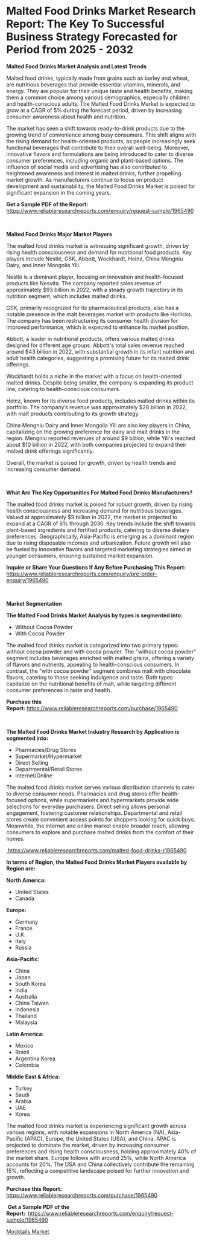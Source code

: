 <p><h1>Malted Food Drinks Market Research Report: The Key To Successful Business Strategy Forecasted for Period from 2025 - 2032</h1></p><p><strong>Malted Food Drinks Market Analysis and Latest Trends</strong></p>
<p><p>Malted food drinks, typically made from grains such as barley and wheat, are nutritious beverages that provide essential vitamins, minerals, and energy. They are popular for their unique taste and health benefits, making them a common choice among various demographics, especially children and health-conscious adults. The Malted Food Drinks Market is expected to grow at a CAGR of 5% during the forecast period, driven by increasing consumer awareness about health and nutrition.</p><p>The market has seen a shift towards ready-to-drink products due to the growing trend of convenience among busy consumers. This shift aligns with the rising demand for health-oriented products, as people increasingly seek functional beverages that contribute to their overall well-being. Moreover, innovative flavors and formulations are being introduced to cater to diverse consumer preferences, including organic and plant-based options. The influence of social media and advertising has also contributed to heightened awareness and interest in malted drinks, further propelling market growth. As manufacturers continue to focus on product development and sustainability, the Malted Food Drinks Market is poised for significant expansion in the coming years.</p></p>
<p><strong>Get a Sample PDF of the Report:&nbsp;</strong> <a href="https://www.reliableresearchreports.com/enquiry/request-sample/1965490?utm_campaign=3430&utm_medium=2&utm_source=Github&utm_content=ia&utm_term=07042025&utm_id=malted-food-drinks">https://www.reliableresearchreports.com/enquiry/request-sample/1965490</a></p>
<p>&nbsp;</p>
<p><strong>Malted Food Drinks Major Market Players</strong></p>
<p><p>The malted food drinks market is witnessing significant growth, driven by rising health consciousness and demand for nutritional food products. Key players include Nestlé, GSK, Abbott, Wockhardt, Heinz, China Mengniu Dairy, and Inner Mongolia Yili.</p><p>Nestlé is a dominant player, focusing on innovation and health-focused products like Nesvita. The company reported sales revenue of approximately $93 billion in 2022, with a steady growth trajectory in its nutrition segment, which includes malted drinks. </p><p>GSK, primarily recognized for its pharmaceutical products, also has a notable presence in the malt beverages market with products like Horlicks. The company has been restructuring its consumer health division for improved performance, which is expected to enhance its market position.</p><p>Abbott, a leader in nutritional products, offers various malted drinks designed for different age groups. Abbott's total sales revenue reached around $43 billion in 2022, with substantial growth in its infant nutrition and adult health categories, suggesting a promising future for its malted drink offerings.</p><p>Wockhardt holds a niche in the market with a focus on health-oriented malted drinks. Despite being smaller, the company is expanding its product line, catering to health-conscious consumers.</p><p>Heinz, known for its diverse food products, includes malted drinks within its portfolio. The company’s revenue was approximately $28 billion in 2022, with malt products contributing to its growth strategy.</p><p>China Mengniu Dairy and Inner Mongolia Yili are also key players in China, capitalizing on the growing preference for dairy and malt drinks in the region. Mengniu reported revenues of around $9 billion, while Yili's reached about $10 billion in 2022, with both companies projected to expand their malted drink offerings significantly.</p><p>Overall, the market is poised for growth, driven by health trends and increasing consumer demand.</p></p>
<p>&nbsp;</p>
<p><strong>What Are The Key Opportunities For Malted Food Drinks Manufacturers?</strong></p>
<p><p>The malted food drinks market is poised for robust growth, driven by rising health consciousness and increasing demand for nutritious beverages. Valued at approximately $9 billion in 2022, the market is projected to expand at a CAGR of 6% through 2030. Key trends include the shift towards plant-based ingredients and fortified products, catering to diverse dietary preferences. Geographically, Asia-Pacific is emerging as a dominant region due to rising disposable incomes and urbanization. Future growth will also be fueled by innovative flavors and targeted marketing strategies aimed at younger consumers, ensuring sustained market expansion.</p></p>
<p><strong>Inquire or Share Your Questions If Any Before Purchasing This Report:</strong> <a href="https://www.reliableresearchreports.com/enquiry/pre-order-enquiry/1965490?utm_campaign=3430&utm_medium=2&utm_source=Github&utm_content=ia&utm_term=07042025&utm_id=malted-food-drinks">https://www.reliableresearchreports.com/enquiry/pre-order-enquiry/1965490</a></p>
<p>&nbsp;</p>
<p><strong>Market Segmentation</strong></p>
<p><strong>The Malted Food Drinks Market Analysis by types is segmented into:</strong></p>
<p><ul><li>Without Cocoa Powder</li><li>With Cocoa Powder</li></ul></p>
<p><p>The malted food drinks market is categorized into two primary types: without cocoa powder and with cocoa powder. The "without cocoa powder" segment includes beverages enriched with malted grains, offering a variety of flavors and nutrients, appealing to health-conscious consumers. In contrast, the "with cocoa powder" segment combines malt with chocolate flavors, catering to those seeking indulgence and taste. Both types capitalize on the nutritional benefits of malt, while targeting different consumer preferences in taste and health.</p></p>
<p><strong>Purchase this Report:&nbsp;</strong><a href="https://www.reliableresearchreports.com/purchase/1965490?utm_campaign=3430&utm_medium=2&utm_source=Github&utm_content=ia&utm_term=07042025&utm_id=malted-food-drinks">https://www.reliableresearchreports.com/purchase/1965490</a></p>
<p>&nbsp;</p>
<p><strong>The Malted Food Drinks Market Industry Research by Application is segmented into:</strong></p>
<p><ul><li>Pharmacies/Drug Stores</li><li>Supermarket/Hypermarket</li><li>Direct Selling</li><li>Departmental/Retail Stores</li><li>Internet/Online</li></ul></p>
<p><p>The malted food drinks market serves various distribution channels to cater to diverse consumer needs. Pharmacies and drug stores offer health-focused options, while supermarkets and hypermarkets provide wide selections for everyday purchasers. Direct selling allows personal engagement, fostering customer relationships. Departmental and retail stores create convenient access points for shoppers looking for quick buys. Meanwhile, the internet and online market enable broader reach, allowing consumers to explore and purchase malted drinks from the comfort of their homes.</p></p>
<p><a href="https://www.reliableresearchreports.com/malted-food-drinks-r1965490?utm_campaign=3430&utm_medium=2&utm_source=Github&utm_content=ia&utm_term=07042025&utm_id=malted-food-drinks">&nbsp;https://www.reliableresearchreports.com/malted-food-drinks-r1965490</a></p>
<p><strong>In terms of Region, the Malted Food Drinks Market Players available by Region are:</strong></p>
<p>
    <p> <strong> North America: </strong>
        <ul>
            <li>United States</li>
            <li>Canada</li>
        </ul>
        </p> 
    <p> <strong> Europe: </strong>
        <ul>
            <li>Germany</li>
            <li>France</li>
            <li>U.K.</li>
            <li>Italy</li>
            <li>Russia</li>
        </ul>
        </p> 
    <p> <strong> Asia-Pacific: </strong>
        <ul>
            <li>China</li>
            <li>Japan</li>
            <li>South Korea</li>
            <li>India</li>
            <li>Australia</li>
            <li>China Taiwan</li>
            <li>Indonesia</li>
            <li>Thailand</li>
            <li>Malaysia</li>
        </ul>
        </p> 
    <p> <strong> Latin America: </strong>
        <ul>
            <li>Mexico</li>
            <li>Brazil</li>
            <li>Argentina Korea</li>
            <li>Colombia</li>
        </ul>
        </p> 
    <p> <strong> Middle East & Africa: </strong>
        <ul>
            <li>Turkey</li>
            <li>Saudi</li>
            <li>Arabia</li>
            <li>UAE</li>
            <li>Korea</li>
        </ul>
    </p>
    </p>
<p><p>The malted food drinks market is experiencing significant growth across various regions, with notable expansions in North America (NA), Asia-Pacific (APAC), Europe, the United States (USA), and China. APAC is projected to dominate the market, driven by increasing consumer preferences and rising health consciousness, holding approximately 40% of the market share. Europe follows with around 25%, while North America accounts for 20%. The USA and China collectively contribute the remaining 15%, reflecting a competitive landscape poised for further innovation and growth.</p></p>
<p><strong>Purchase this Report: </strong><a href="https://www.reliableresearchreports.com/purchase/1965490?utm_campaign=3430&utm_medium=2&utm_source=Github&utm_content=ia&utm_term=07042025&utm_id=malted-food-drinks">https://www.reliableresearchreports.com/purchase/1965490</a></p>
<p>&nbsp;<strong>Get a Sample PDF of the Report:&nbsp;&nbsp;</strong><a href="https://www.reliableresearchreports.com/enquiry/request-sample/1965490?utm_campaign=3430&utm_medium=2&utm_source=Github&utm_content=ia&utm_term=07042025&utm_id=malted-food-drinks">https://www.reliableresearchreports.com/enquiry/request-sample/1965490</a></p>
<p><strong></strong></p>
<p><p><a href="https://github.com/mateyappiazo/Market-Research-Report-List-1/blob/main/mocktails-market.md?utm_campaign=3430&utm_medium=2&utm_source=Github&utm_content=ia&utm_term=07042025&utm_id=malted-food-drinks">Mocktails Market</a></p></p>